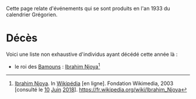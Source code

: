 <!-- TITLE: 1933 -->
<!-- SUBTITLE: A quick summary of 1933 -->

Cette page relate d'événements qui se sont produits en l'an 1933 du calendrier Grégorien.

# Décès
Voici une liste non exhaustive d'individus ayant décédé cette année là :
* le roi des [Bamouns](/peuple/afrique/a-situer/bamoun) : [Ibrahim Njoya](/personnalite/homme/noble/souverain/roi/afrique/centre/bamoun/ibrahim-njoya)[^1]


[^1]: [Ibrahim Njoya](https://fr.wikipedia.org/wiki/Ibrahim_Njoya). In [Wikipédia](https://fr.wikipedia.org/) [en ligne]. Fondation Wikimedia, 2003 [consulté le [10](/histoire/date/calendrier-gregorien/par-jour/10) [Juin](/histoire/date/calendrier-gregorien/par-mois/juin) [2018](/histoire/date/calendrier-gregorien/par-annee/2018)]. https://fr.wikipedia.org/wiki/Ibrahim_Njoya